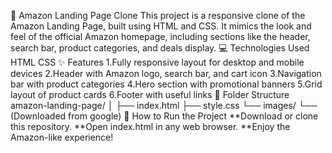 
🛒 Amazon Landing Page Clone
This project is a responsive clone of the Amazon Landing Page, built using HTML and CSS. It mimics the look and feel of the official Amazon homepage,
including sections like the header, search bar, product categories, and deals display.
💻 Technologies Used
HTML
CSS
✨ Features
1.Fully responsive layout for desktop and mobile devices
2.Header with Amazon logo, search bar, and cart icon
3.Navigation bar with product categories
4.Hero section with promotional banners
5.Grid layout of product cards
6.Footer with useful links
📂 Folder Structure
amazon-landing-page/
│
├── index.html
├── style.css
└── images/
    └── (Downloaded from google)
🚀 How to Run the Project
**Download or clone this repository.
**Open index.html in any web browser.
**Enjoy the Amazon-like experience!
